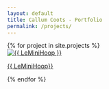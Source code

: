 ```yaml
---
layout: default
title: Callum Coots - Portfolio
permalink: /projects/
---
```


<div class="gallery-container">
<div class="project-gallery">
    {% for project in site.projects %}
      <div class="gallery-item">
        <a href="{{ projects/1-LeMiniHoop.md | relative_url }}">
          <img src="{{ assets/images/LMH-asset-1 | relative_url }}" alt="{{ LeMiniHoop }}" />
          <p>{{ LeMiniHoop}}</p>
        </a>
      </div>
    {% endfor %}
</div>
</div>

